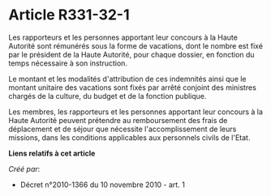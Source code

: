 # Article R331-32-1

Les rapporteurs et les personnes apportant leur concours à la Haute Autorité sont rémunérés sous la forme de vacations, dont
le nombre est fixé par le président de la Haute Autorité, pour chaque dossier, en fonction du temps nécessaire à son
instruction. 

Le montant et les modalités d'attribution de ces indemnités ainsi que le montant unitaire des vacations sont fixés par arrêté
conjoint des ministres chargés de la culture, du budget et de la fonction publique. 

Les membres, les rapporteurs et les personnes apportant leur concours à la Haute Autorité peuvent prétendre au remboursement
des frais de déplacement et de séjour que nécessite l'accomplissement de leurs missions, dans les conditions applicables aux
personnels civils de l'Etat.

**Liens relatifs à cet article**

_Créé par_:

  - Décret n°2010-1366 du 10 novembre 2010 - art. 1
